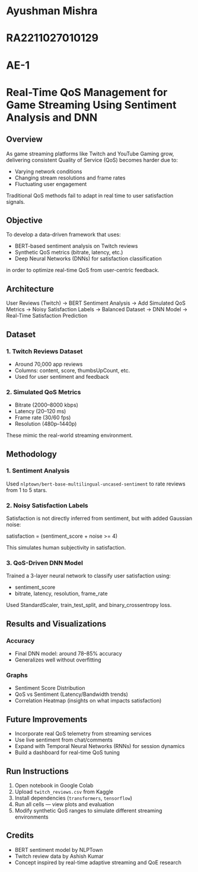 # Ayushman Mishra
# RA2211027010129
# AE-1

# Real-Time QoS Management for Game Streaming Using Sentiment Analysis and DNN

## Overview

As game streaming platforms like Twitch and YouTube Gaming grow, delivering consistent Quality of Service (QoS) becomes harder due to:

- Varying network conditions  
- Changing stream resolutions and frame rates  
- Fluctuating user engagement  

Traditional QoS methods fail to adapt in real time to user satisfaction signals.

## Objective

To develop a data-driven framework that uses:

- BERT-based sentiment analysis on Twitch reviews  
- Synthetic QoS metrics (bitrate, latency, etc.)  
- Deep Neural Networks (DNNs) for satisfaction classification  

in order to optimize real-time QoS from user-centric feedback.

## Architecture

User Reviews (Twitch) -> BERT Sentiment Analysis -> Add Simulated QoS Metrics -> Noisy Satisfaction Labels -> Balanced Dataset -> DNN Model -> Real-Time Satisfaction Prediction

## Dataset

### 1. Twitch Reviews Dataset
- Around 70,000 app reviews  
- Columns: content, score, thumbsUpCount, etc.  
- Used for user sentiment and feedback

### 2. Simulated QoS Metrics
- Bitrate (2000–8000 kbps)  
- Latency (20–120 ms)  
- Frame rate (30/60 fps)  
- Resolution (480p–1440p)

These mimic the real-world streaming environment.

## Methodology

### 1. Sentiment Analysis
Used `nlptown/bert-base-multilingual-uncased-sentiment` to rate reviews from 1 to 5 stars.

### 2. Noisy Satisfaction Labels
Satisfaction is not directly inferred from sentiment, but with added Gaussian noise:

satisfaction = (sentiment_score + noise >= 4)

This simulates human subjectivity in satisfaction.

### 3. QoS-Driven DNN Model
Trained a 3-layer neural network to classify user satisfaction using:

- sentiment_score  
- bitrate, latency, resolution, frame_rate

Used StandardScaler, train_test_split, and binary_crossentropy loss.

## Results and Visualizations

### Accuracy
- Final DNN model: around 78–85% accuracy
- Generalizes well without overfitting

### Graphs
- Sentiment Score Distribution  
- QoS vs Sentiment (Latency/Bandwidth trends)  
- Correlation Heatmap (insights on what impacts satisfaction)

## Future Improvements

- Incorporate real QoS telemetry from streaming services  
- Use live sentiment from chat/comments  
- Expand with Temporal Neural Networks (RNNs) for session dynamics  
- Build a dashboard for real-time QoS tuning

## Run Instructions

1. Open notebook in Google Colab  
2. Upload `twitch_reviews.csv` from Kaggle  
3. Install dependencies (`transformers`, `tensorflow`)  
4. Run all cells — view plots and evaluation  
5. Modify synthetic QoS ranges to simulate different streaming environments

## Credits

- BERT sentiment model by NLPTown  
- Twitch review data by Ashish Kumar  
- Concept inspired by real-time adaptive streaming and QoE research